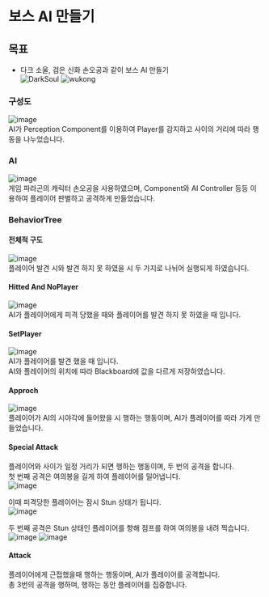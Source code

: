 # 보스 AI 만들기
## 목표
- 다크 소울, 검은 신화 손오공과 같이 보스 AI 만들기<br/>
![DarkSoul](https://github.com/user-attachments/assets/ec6ad2b1-ad2b-46b2-9ddb-333a01a90802)<dr/>
![wukong](https://github.com/user-attachments/assets/ea095227-5727-4a80-8e9b-6583b6f706d3)

### 구성도
![image](https://github.com/user-attachments/assets/1ec61ef8-9594-451e-b101-f9ebff2f35e9)
<br/>
AI가 Perception Component를 이용하여 Player를 감지하고 사이의 거리에 따라 행동을 나누었습니다. <br/>

### AI
![image](https://github.com/user-attachments/assets/1974fce7-4bcc-41ac-ae51-6f8538ea7f64)
<br/>
게임 파라곤의 캐릭터 손오공을 사용하였으며, Component와 AI Controller 등등 이용하여 플레이어 판별하고 공격하게 만들었습니다.

### BehaviorTree
#### 전체적 구도
![image](https://github.com/user-attachments/assets/13ba57fa-aff2-4756-a852-655f893e225d)<br/>
플레이어 발견 시와 발견 하지 못 하였을 시 두 가지로 나뉘어 실행되게 하였습니다.<br/>

#### Hitted And NoPlayer
![image](https://github.com/user-attachments/assets/510d92cf-4ed9-4569-a4da-e8531a86e75e)<br/>
AI가 플레이어에게 피격 당했을 때와 플레이어를 발견 하지 못 하였을 때 입니다.<br/>

#### SetPlayer
![image](https://github.com/user-attachments/assets/b1061658-d46d-41f7-bd60-f72f3fb13997)<br/>
AI가 플레이어를 발견 했을 때 입니다.<br/>
AI와 플레이어의 위치에 따라 Blackboard에 값을 다르게 저장하였습니다.<br/>

#### Approch
![image](https://github.com/user-attachments/assets/786bee9f-b4b1-4893-92a5-45319d57f30a)<br/>
플레이어가 AI의 시야각에 들어왔을 시 행하는 행동이며, AI가 플레이어를 따라 가게 만들었습니다.<br/>

#### Special Attack
플레이어와 사이가 일정 거리가 되면 행하는 행동이며, 두 번의 공격을 합니다.<br/>
첫 번째 공격은 여의봉을 길게 하여 플레이어를 밀어냅니다.<br/>
![image](https://github.com/user-attachments/assets/587c30ce-f3d0-4e8f-b49e-5878cb3c9abc)<br/>


이때 피격당한 플레이어는 잠시 Stun 상태가 됩니다.<br/>
![image](https://github.com/user-attachments/assets/fc36e7dd-f60c-41e8-b4e5-fc6be03cae83)<br/>

두 번째 공격은 Stun 상태인 플레이어를 향해 점프를 하여 여의봉을 내려 찍습니다.<br/>
![image](https://github.com/user-attachments/assets/381e9fd9-3f9d-4ab0-9c7b-ccb132a8b07a)
![image](https://github.com/user-attachments/assets/57098ce5-33c1-4a82-beb3-f185b7c29cf4)

#### Attack
플레이어에게 근접했을때 행하는 행동이며, AI가 플레이어를 공격합니다.<br/>
총 3번의 공격을 행하며, 행하는 동안 플레이어를 집중합니다.<br/>


